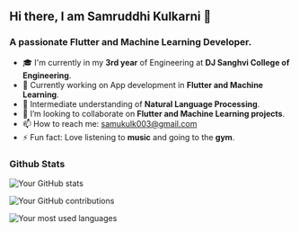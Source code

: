 ## Hi there, I am Samruddhi Kulkarni 👋
### A passionate Flutter and Machine Learning Developer. 

-  🎓 I'm currently in my **3rd year** of Engineering at **DJ Sanghvi College of Engineering**.
- 🔭 Currently working on App development in **Flutter and Machine Learning**.
- 🌱 Intermediate understanding of **Natural Language Processing**.
- 👯 I’m looking to collaborate on **Flutter and Machine Learning projects**.
- 📫 How to reach me: samukulk003@gmail.com
- ⚡ Fun fact: Love listening to **music** and going to the **gym**.


### Github Stats
![Your GitHub stats](https://github-readme-stats.vercel.app/api?username=samkulk003&show_icons=true&theme=98fb98&count_private=true)

![Your GitHub contributions](https://github-readme-streak-stats.herokuapp.com/?user=samkulk003&theme=98fb98)

![Your most used languages](https://github-readme-stats.vercel.app/api/top-langs/?username=samkulk003&layout=compact&hide=html,css&theme=98fb98)
